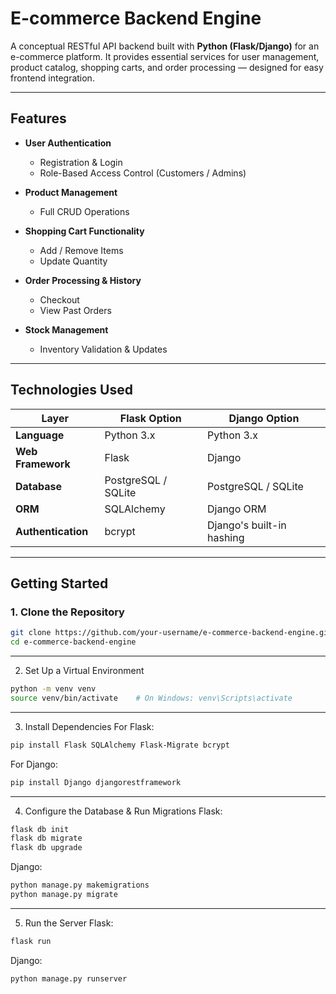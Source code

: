 # E-commerce Backend Engine

A conceptual RESTful API backend built with **Python (Flask/Django)** for an e-commerce platform. It provides essential services for user management, product catalog, shopping carts, and order processing — designed for easy frontend integration.

---

## Features

- **User Authentication**
  - Registration & Login
  - Role-Based Access Control (Customers / Admins)

- **Product Management**
  - Full CRUD Operations

- **Shopping Cart Functionality**
  - Add / Remove Items
  - Update Quantity

- **Order Processing & History**
  - Checkout
  - View Past Orders

- **Stock Management**
  - Inventory Validation & Updates

---

## Technologies Used

| Layer | Flask Option | Django Option |
|------|--------------|----------------|
| **Language** | Python 3.x | Python 3.x |
| **Web Framework** | Flask | Django |
| **Database** | PostgreSQL / SQLite | PostgreSQL / SQLite |
| **ORM** | SQLAlchemy | Django ORM |
| **Authentication** | bcrypt | Django's built-in hashing |

---

## Getting Started

### 1. Clone the Repository
```bash
git clone https://github.com/your-username/e-commerce-backend-engine.git
cd e-commerce-backend-engine
```

---

2. Set Up a Virtual Environment
```bash
python -m venv venv
source venv/bin/activate    # On Windows: venv\Scripts\activate
```
---

3. Install Dependencies
For Flask:
```bash
pip install Flask SQLAlchemy Flask-Migrate bcrypt
```
For Django:
```bash
pip install Django djangorestframework
```
---

4. Configure the Database & Run Migrations
Flask:
```bash
flask db init
flask db migrate
flask db upgrade
```
Django:
```bash
python manage.py makemigrations
python manage.py migrate
```
---

5. Run the Server
Flask:
```bash
flask run
```
Django:
```bash
python manage.py runserver
```




